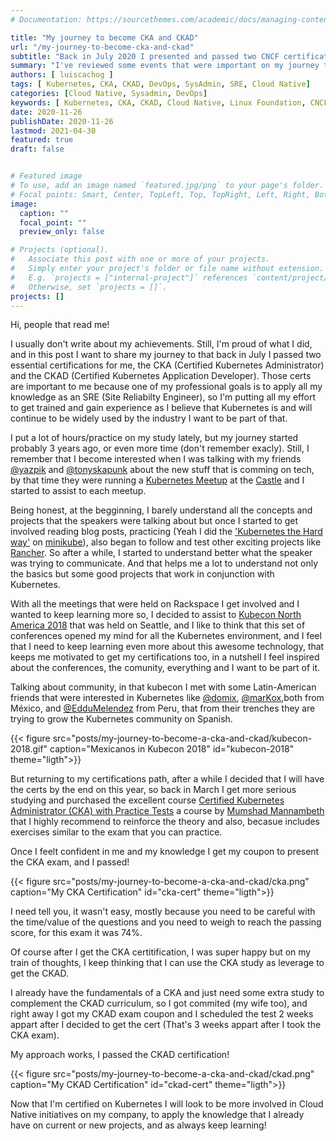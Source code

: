 ```yaml
---
# Documentation: https://sourcethemes.com/academic/docs/managing-content/

title: "My journey to become CKA and CKAD"
url: "/my-journey-to-become-cka-and-ckad"
subtitle: "Back in July 2020 I presented and passed two CNCF certification exams"
summary: "I've reviewed some events that were important on my journey to became became a CKA and CKAD engineer"
authors: [ luiscachog ]
tags: [ Kubernetes, CKA, CKAD, DevOps, SysAdmin, SRE, Cloud Native]
categories: [Cloud Native, Sysadmin, DevOps]
keywords: [ Kubernetes, CKA, CKAD, Cloud Native, Linux Foundation, CNCF]
date: 2020-11-26
publishDate: 2020-11-26
lastmod: 2021-04-30
featured: true
draft: false


# Featured image
# To use, add an image named `featured.jpg/png` to your page's folder.
# Focal points: Smart, Center, TopLeft, Top, TopRight, Left, Right, BottomLeft, Bottom, BottomRight.
image:
  caption: ""
  focal_point: ""
  preview_only: false

# Projects (optional).
#   Associate this post with one or more of your projects.
#   Simply enter your project's folder or file name without extension.
#   E.g. `projects = ["internal-project"]` references `content/project/deep-learning/index.md`.
#   Otherwise, set `projects = []`.
projects: []
---
```


Hi, people that read me!

I usually don't write about my achievements. Still, I'm proud of what I did, and in this post I want to share my journey to that back in July I passed two essential certifications for me,
the CKA (Certified Kubernetes Administrator) and the CKAD (Certified Kubernetes Application Developer).
Those certs are important to me because one of my professional goals is to apply all my knowledge as an SRE (Site Reliabilty Engineer),
so I'm putting all my effort to get trained and gain experience as I believe that Kubernetes is and will continue to be widely used by the industry I want to be part of that.

I put a lot of hours/practice on my study lately, but my journey started probably 3 years ago, or even more time (don't remember exacly).
Still, I remember that I become interested when I was talking with my friends [@yazpik](https://twitter.com/yazpik) and [@tonyskapunk](https://twitter.com/tonyskapunk)
about the new stuff that is comming on tech, by that time they were running a [Kubernetes Meetup](https://www.meetup.com/Kubernetes-San-Antonio/)
at the [Castle](https://rackspace.com) and I started to assist to each meetup.

Being honest, at the begginning, I barely understand all the concepts and projects that the speakers were talking about but once I started to get involved reading blog posts,
practicing (Yeah I did the ['Kubernetes the Hard way'](https://github.com/kelseyhightower/kubernetes-the-hard-way) on [minikube](https://kubernetes.io/docs/tasks/tools/install-minikube/)),
also began to follow and test other exciting projects like [Rancher](https://rancher.com/).
So after a while, I started to understand better what the speaker was trying to communicate.
And that helps me a lot to understand not only the basics but some good projects that work in conjunction with Kubernetes.

With all the meetings that were held on Rackspace I get involved and I wanted to keep learning more so,
I decided to assist to [Kubecon North America 2018](https://events19.linuxfoundation.org/events/kubecon-cloudnativecon-north-america-2018/) that was held on Seattle,
and I like to think that this set of conferences opened my mind for all the Kubernetes environment,
and I feel that I need to keep learning even more about this awesome technology, that keeps me motivated to get my certifications too,
in a nutshell I feel inspired about the conferences, the comunity, everything and I want to be part of it.

Talking about community, in that kubecon I met with some Latin-American friends that were interested in Kubernetes like
[@domix](https://twitter.com/domix), [@marKox](https://twitter.com/_marKox),both from México, and [@EdduMelendez](https://twitter.com/EdduMelendez) from Peru,
that from their trenches they are trying to grow the Kubernetes community on Spanish.

{{< figure src="posts/my-journey-to-become-a-cka-and-ckad/kubecon-2018.gif" caption="Mexicanos in Kubecon 2018" id="kubecon-2018" theme="ligth">}}

But returning to my certifications path, after a while I decided that I will have the certs by the end on this year, so back in March I get more serious studying and purchased the excellent course
[Certified Kubernetes Administrator (CKA) with Practice Tests](https://www.udemy.com/course/certified-kubernetes-administrator-with-practice-tests/) a course by
[Mumshad Mannambeth](https://twitter.com/mmumshad) that I highly recommend to reinforce the theory and also,
becasue includes exercises similar to the exam that you can practice.

Once I feelt confident in me and my knowledge I get my coupon to present the CKA exam, and I passed!

{{< figure src="posts/my-journey-to-become-a-cka-and-ckad/cka.png" caption="My CKA Certification" id="cka-cert" theme="ligth">}}

I need tell you, it wasn't easy, mostly because you need to be careful with the time/value of the questions and you need to weigh to reach the passing score, for this exam it was 74%.

Of course after I get the CKA certitification, I was super happy but on my train of thoughts, I keep thinking that I can use the CKA study as leverage to get the CKAD.

I already have the fundamentals of a CKA and just need some extra study to complement the CKAD curriculum, so I got commited (my wife too),
and right away I got my CKAD exam coupon and I scheduled the test 2 weeks appart after I decided to get the cert
(That's 3 weeks appart after I took the CKA exam).

My approach works, I passed the CKAD certification!

{{< figure src="posts/my-journey-to-become-a-cka-and-ckad/ckad.png" caption="My CKAD Certification" id="ckad-cert" theme="ligth">}}

Now that I'm certified on Kubernetes I will look to be more involved in Cloud Native initiatives on my company,
to apply the knowledge that I already have on current or new projects, and as always keep learning!
